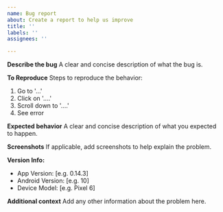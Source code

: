 ```yaml
---
name: Bug report
about: Create a report to help us improve
title: ''
labels: ''
assignees: ''

---
```


**Describe the bug**
A clear and concise description of what the bug is.

**To Reproduce**
Steps to reproduce the behavior:
1. Go to '...'
2. Click on '....'
3. Scroll down to '....'
4. See error

**Expected behavior**
A clear and concise description of what you expected to happen.

**Screenshots**
If applicable, add screenshots to help explain the problem.

**Version Info:**
 - App Version: [e.g. 0.14.3]
 - Android Version: [e.g. 10]
 - Device Model: [e.g. Pixel 6]

**Additional context**
Add any other information about the problem here.

